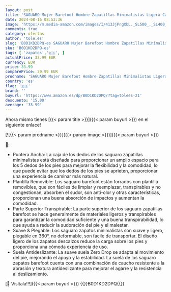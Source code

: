 ```yaml
---
layout: post
title: 'SAGUARO Mujer Barefoot Hombre Zapatillas Minimalistas Ligera Calzado Barefoot Cómodas Zapatos de Trail Running para Zero Drop Soles Chorro Gris  Gr.35 EU'
date: 2024-08-16 08:53:36
image: 'https://m.media-amazon.com/images/I/413JjPngXbL._SL500_._SL400_.jpg'
comments: true
category: ofertas
author: 'tole.es'
slug: 'B0D1KD2DPQ-es SAGUARO Mujer Barefoot Hombre Zapatillas Minimalistas...'
sku: 'B0D1KD2DPQ-es'
tags: [ 'zapatos','🇪🇸', ]
actualPrice: 33.99 EUR
currency: EUR
price: 33.99
comparePrice: 39.99 EUR
prodname: 'SAGUARO Mujer Barefoot Hombre Zapatillas Minimalistas Ligera Calzado Barefoot Cómodas Zapatos de Trail Running para Zero Drop Soles Chorro Gris  Gr.35 EU'
country: 'es'
flag: '🇪🇸'
brand: ''
buyurl: 'https://www.amazon.es/dp/B0D1KD2DPQ/?tag=tolees-21'
descuento: '15.00'
average: '33.99'
---
```


Ahora mismo tienes [{{< param title >}}]({{< param buyurl >}}) en el siguiente enlace!

[![{{< param prodname >}}]({{< param image >}})]({{< param buyurl >}})

🔎:

- Puntera Ancha: La caja de los dedos de los saguaro zapatillas minimalistas está diseñada para proporcionar un amplio espacio para los 5 dedos de los pies para mejorar la flexibilidad y la comodidad, lo que puede evitar que los dedos de los pies se aprieten, proporcionar una experiencia de caminar más natural.
- Plantilla Removible: Los saguaro barefoot están forrados con plantilla removibles, que son fáciles de limpiar y reemplazar, transpirables y no congestionan, absorben el sudor, son anti-olor y otras características, proporcionan una buena absorción de impactos y aumentan la comodidad.
- Parte Superior Transpirable: La parte superior de los saguaro zapatillas barefoot se hace generalmente de materiales ligeros y transpirables para garantizar la comodidad suficiente y una buena transpirabilidad, lo que ayuda a reducir la sudoración del pie y el malestar.
- Suave & Plegable: Los saguaro zapatos minimalistas son suave y ligero, plegable en 360°, no deformable, son fácile de transportar. El diseño ligero de los zapatos descalzos reduce la carga sobre los pies y proporciona una cómoda experiencia de uso.
- Suela Antideslizante: La suave suela Zero Drop se adapta al movimiento del pie, mejorando el apoyo y la estabilidad. La suela de los saguaro zapatos barefoot cuenta con una combinación de caucho resistente a la abrasión y textura antideslizante para mejorar el agarre y la resistencia al deslizamiento.

[🛒 Visítala!!!]({{< param buyurl >}})
{{<world>}}B0D1KD2DPQ{{</world>}}
